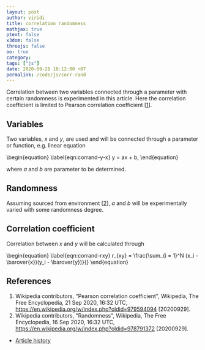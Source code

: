 ```yaml
---
layout: post
author: viridi
title: correlation randomness
mathjax: true
ptext: false
x3dom: false
threejs: false
oo: true
category: 
tags: ["js"]
date: 2020-09-28 18:12:00 +07
permalink: /code/js/corr-rand
---
```

Correlation between two variables connected through a parameter with certain randomness is experimented in this article. Here the correlation coefficient is limited to Pearson correlation coefficient [[1](#ref1)].

## Variables
Two variables, $x$ and $y$, are used and will be connected through a parameter or function, e.g. linear equation

\begin{equation}
\label{eqn:corrand-y-x}
y = ax + b,
\end{equation}

where $a$ and $b$ are parameter to be determined.

## Randomness
Assuming sourced from environment [[2](#ref2)], $a$ and $b$ will be experimentally varied with some randomness degree.


## Correlation coefficient
Correlation between $x$ and $y$ will be calculated through

\begin{equation}
\label{eqn:corrand-rxy}
r_{xy} = \frac{\sum_{i = 1}^N (x_i - \barover{x})(y_i - \barover{y})}{}
\end{equation}



## References
1. <a name="ref1"></a>Wikipedia contributors, "Pearson correlation coefficient", Wikipedia, The Free Encyclopedia, 21 Sep 2020, 16:32 UTC, <https://en.wikipedia.org/w/index.php?oldid=979594094> [20200929].
2. <a name="ref2"></a>Wikipedia contributors, "Randomness", Wikipedia, The Free Encyclopedia, 16 Sep 2020, 16:32 UTC, <https://en.wikipedia.org/w/index.php?oldid=978791372> [20200929].

+ [Article history](https://github.com/butiran/butiran.github.io/commits/master/_posts/phys/2020-09-29-rand-corr.md)
